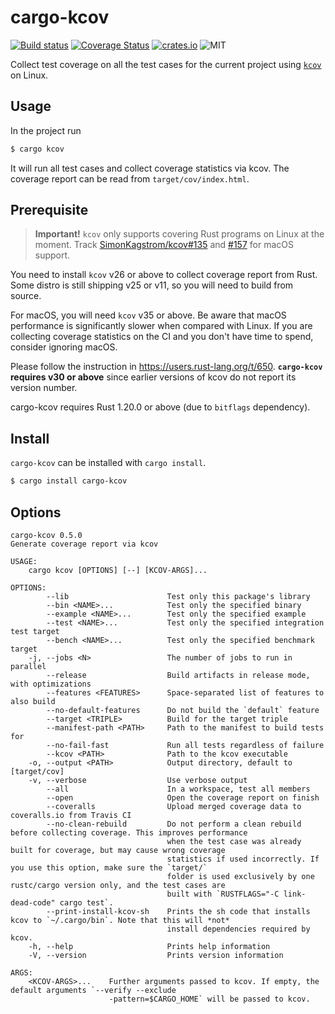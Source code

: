 cargo-kcov
==========

[![Build status](https://travis-ci.org/kennytm/cargo-kcov.svg?branch=master)](https://travis-ci.org/kennytm/cargo-kcov)
[![Coverage Status](https://coveralls.io/repos/github/kennytm/cargo-kcov/badge.svg?branch=master)](https://coveralls.io/github/kennytm/cargo-kcov?branch=master)
[![crates.io](http://meritbadge.herokuapp.com/cargo-kcov)](https://crates.io/crates/cargo-kcov)
![MIT](https://img.shields.io/badge/license-MIT-blue.svg)

Collect test coverage on all the test cases for the current project using
[`kcov`](https://simonkagstrom.github.io/kcov/) on Linux.

Usage
-----

In the project run

```sh
$ cargo kcov
```

It will run all test cases and collect coverage statistics via kcov. The coverage report can be read
from `target/cov/index.html`.

Prerequisite
------------

> **Important!** `kcov` only supports covering Rust programs on Linux at the moment. Track
> [SimonKagstrom/kcov#135](https://github.com/SimonKagstrom/kcov/issues/135) and
> [#157](https://github.com/SimonKagstrom/kcov/issues/157) for macOS support.

You need to install `kcov` v26 or above to collect coverage report from Rust. Some distro is still
shipping v25 or v11, so you will need to build from source.

For macOS, you will need `kcov` v35 or above. Be aware that macOS performance is significantly
slower when compared with Linux. If you are collecting coverage statistics on the CI and you don't
have time to spend, consider ignoring macOS.

Please follow the instruction in <https://users.rust-lang.org/t/650>. **`cargo-kcov` requires v30 or
above** since earlier versions of kcov do not report its version number.

cargo-kcov requires Rust 1.20.0 or above (due to `bitflags` dependency).

Install
-------

`cargo-kcov` can be installed with `cargo install`.

```sh
$ cargo install cargo-kcov
```

Options
-------

```text
cargo-kcov 0.5.0
Generate coverage report via kcov

USAGE:
    cargo kcov [OPTIONS] [--] [KCOV-ARGS]...

OPTIONS:
        --lib                      Test only this package's library
        --bin <NAME>...            Test only the specified binary
        --example <NAME>...        Test only the specified example
        --test <NAME>...           Test only the specified integration test target
        --bench <NAME>...          Test only the specified benchmark target
    -j, --jobs <N>                 The number of jobs to run in parallel
        --release                  Build artifacts in release mode, with optimizations
        --features <FEATURES>      Space-separated list of features to also build
        --no-default-features      Do not build the `default` feature
        --target <TRIPLE>          Build for the target triple
        --manifest-path <PATH>     Path to the manifest to build tests for
        --no-fail-fast             Run all tests regardless of failure
        --kcov <PATH>              Path to the kcov executable
    -o, --output <PATH>            Output directory, default to [target/cov]
    -v, --verbose                  Use verbose output
        --all                      In a workspace, test all members
        --open                     Open the coverage report on finish
        --coveralls                Upload merged coverage data to coveralls.io from Travis CI
        --no-clean-rebuild         Do not perform a clean rebuild before collecting coverage. This improves performance
                                   when the test case was already built for coverage, but may cause wrong coverage
                                   statistics if used incorrectly. If you use this option, make sure the `target/`
                                   folder is used exclusively by one rustc/cargo version only, and the test cases are
                                   built with `RUSTFLAGS="-C link-dead-code" cargo test`.
        --print-install-kcov-sh    Prints the sh code that installs kcov to `~/.cargo/bin`. Note that this will *not*
                                   install dependencies required by kcov.
    -h, --help                     Prints help information
    -V, --version                  Prints version information

ARGS:
    <KCOV-ARGS>...    Further arguments passed to kcov. If empty, the default arguments `--verify --exclude
                      -pattern=$CARGO_HOME` will be passed to kcov.
```
